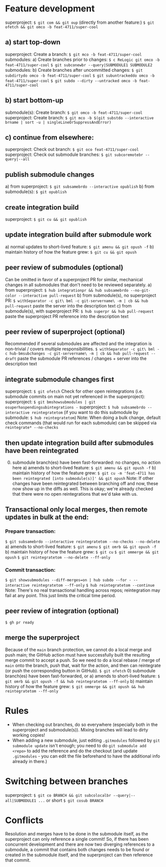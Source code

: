 # Feature development
superproject: `$ git com && git oup`
(directly from another feature:) `$ git ofetch && git omco -b feat-4711/super-cool`
## a) start top-down
superproject: Create a branch: `$ git mco -b feat-4711/super-cool`
submodules: a) Create branches prior to changes:
	       `$ c ReLogic git omco -b feat-4711/super-cool`
	       `$ git subconewbr --query|SUBMODULE1 SUBMODULE2`
submodules: b) Create branches after uncommitted changes:
	       `$ git subdirtydo omco -b feat-4711/super-cool`
	       `$ git subuntrackeddo omco -b feat-4711/super-cool`
	       `$ git subdo --dirty --untracked omco -b feat-4711/super-cool`
## b) start bottom-up
submodule(s): Create branch: `$ git omco -b feat-4711/super-cool`
superproject: Create branch: `$ git mco -b $(git substdo --interactive brname | sort -u | singleLineOrSuppressAndError)`
## c) continue from elsewhere:
superproject: Check out branch:   `$ git oco feat-4711/super-cool`
superproject: Check out submodule branches: `$ git subcoremotebr --query|--all`

## publish submodule changes
a) from superproject: `$ git subsamebrdo --interactive opublish`
b) from submodule(s): `$ git opublish`

## create integration build
superproject: `$ git cu && git opublish`

## update integration build after submodule work
a) normal updates to short-lived feature: `$ git amenu && git opush -f`
b) maintain history of how the feature grew: `$ git cu && git opush`

## peer review of submodules (optional)
Can be omitted in favor of a superproject PR for similar, mechanical changes in
all submodules that don't need to be reviewed separately.
a) from superproject: `$ hub integrationpr && hub subsamebrdo --no-git-color --interactive pull-request`
b) from submodule(s), no superproject PR: `$ withSeparator -c git\ bml -c git-servername\ -m | cb && hub pull-request`
   paste the server into the description text
c) from submodule(s), with superproject PR: `$ hub superpr && hub pull-request`
   paste the superproject PR reference into the description text

## peer review of superproject (optional)
Recommended if several submodules are affected and the integration is
non-trivial / covers multiple responsibilities.
  `$ withSeparator -c git\ bml -c hub-bmsubchanges -c git-servername\ -m | cb && hub pull-request --draft`
  paste the submodule PR references / changes + server into the description
  text

## integrate submodule changes first
superproject: `$ git ofetch`
Check for other open reintegrations (i.e. submodule commits on main not yet
referenced in the superproject):
superproject: `$ git bmshowsubmodules | git osuperhaspendingsubintegrations -`
superproject: `$ hub subsamebrdo --interactive reintegratetom`
(if you want to do this submodule by submodule: `$ hub reintegratetom`)
Note: When doing a bulk change, default check commands (that would run for each
submodule) can be skipped via `reintegrate* --no-checks`
## then update integration build after submodules have been reintegrated
0) submodule branch(es) have been fast-forwarded: no changes, no action here
a) amends to short-lived feature: `$ git amenu && git opush -f`
b) maintain history of how the feature grew: `$ git cu -m 'feat-4711 has been reintegrated [into submodule(s)]' && git opush`
Note: If other changes have been reintegrated between branching off and now,
these now show up in the diffs as well. This is okay; we're already checked
that there were no open reintegrations that we'd take with us.
## Transactional only local merges, then remote updates in bulk at the end:
### Prepare transaction:
`$ git subsamebrdo --interactive reintegratetom --no-checks --no-delete`
a) amends to short-lived feature:
   `$ git amenu`
   `$ git omrb && git opush -f`
b) maintain history of how the feature grew:
   `$ git cu`
   `$ git ommerge && git opush`
`$ git reintegratetom --no-delete --ff-only`
### Commit transaction:
`$ git showsubmodules --diff-merges=on | hub subdo --for - --interactive reintegratetom --ff-only`
`$ hub reintegratetom --continue`
Note: There's no real transactional handling across repos; reintegration may
fail at any point. This just limits the critical time period.

## peer review of integration (optional)
`$ gh pr ready`

## merge the superproject
Because of the `main` branch protection, we cannot do a local merge and push
main; the GitHub action must have successfully built the resulting merge commit
to accept a push. So we need to do a local rebase / merge of `main` onto the
branch, push that, wait for the action, and then can reintegrate (or push the
corresponding button in GitHub).
`$ git ofetch`
0) submodule branch(es) have been fast-forwarded, or
a) amends to short-lived feature:
   `$ git omrb && git opush -f && hub reintegratetom --ff-only`
b) maintain history of how the feature grew:
   `$ git ommerge && git opush && hub reintegratetom --ff-only`

# Rules
- When checking out branches, do so everywhere (especially both in the
  superproject and submodule(s)). Mixing branches will lead to dirty working
  copies!
- When adding a new submodule, just editing `.gitmodules` followed by
  `git submodule update` isn't enough; you need to do `git submodule add <repo>`
  to add the reference and do the checkout (and update `.gitmodules` - you can
  edit the file beforehand to have the additional info already in there.)

# Switching between branches
superproject: `$ git co BRANCH && git subcolocalbr --query|--all|SUBMODULE1 ...`
or short `$ git cosub BRANCH`

# Conflicts
Resolution and merges have to be done in the submodule itself, as the
superproject can only reference a single commit! So, if there has been
concurrent development and there are now two diverging references to a
submodule, a commit that contains both changes needs to be found or created in
the submodule itself, and the superproject can then reference that commit.
